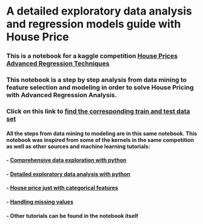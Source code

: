 # A detailed exploratory data analysis and regression models guide with House Price

### This is a notebook for a kaggle competition [House Prices Advanced Regression Techniques](https://www.kaggle.com/competitions/house-prices-advanced-regression-techniques)
### This notebook is a step by step analysis from data mining to feature selection and modeling in order to solve House Pricing with Advanced Regression Analysis.

### Click on this link to [find the corresponding train and test data set](https://www.kaggle.com/competitions/house-prices-advanced-regression-techniques/data)

#### All the steps from data mining to modeling are in this same notebook. This notebook was inspired from some of the kernels in the same competition as well as other sources and machine learning tutorials:
#### - [Comprehensive data exploration with python](https://www.kaggle.com/code/pmarcelino/comprehensive-data-exploration-with-python)
#### - [Detailed exploratory data analysis with python](https://www.kaggle.com/code/ekami66/detailed-exploratory-data-analysis-with-python)
#### - [House price just with categorical features](https://www.kaggle.com/code/hosseinbehjat/house-price-just-with-categorical-features)
#### - [Handling missing values](https://www.kaggle.com/code/dansbecker/handling-missing-values)
#### - Other tutorials can be found in the notebook itself
